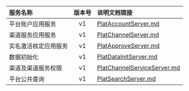   
| 服务名称 | 版本号 | 说明文档链接 |  
| :----------------- | :-----: | :---------------- |  
| 平台账户应用服务 | v1 | [PlatAccountServer.md](https://github.com/Zhang-Monica/gitMd/blob/master/EpeisPlat/PlatAccountServer_README.md) |  
| 渠道服务应用服务 | v1 | [PlatChannelServer.md](https://github.com/Zhang-Monica/gitMd/blob/master/EpeisPlat/PlatChannelServer_README.md) |  
| 实名激活核定应用服务 | v1 | [PlatApproveServer.md](https://github.com/Zhang-Monica/gitMd/blob/master/EpeisPlat/PlatApproveServer_README.md) |  
| 数据初始化 | v1 | [PlatDataInitServer.md](https://github.com/Zhang-Monica/gitMd/blob/master/EpeisPlat/PlatDataInitServer_README.md) |  
| 渠道及渠道服务权限 | v1 | [PlatChannelServiceServer.md](https://github.com/Zhang-Monica/gitMd/blob/master/EpeisPlat/PlatChannelServiceServer_README.md) |  
| 平台公共查询 | v1 | [PlatSearchServer.md](https://github.com/Zhang-Monica/gitMd/blob/master/EpeisPlat/PlatSearchServer_README.md) |  
  
